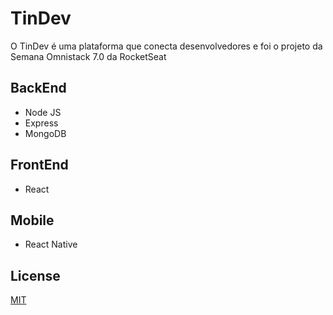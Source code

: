 # TinDev

O TinDev é uma plataforma que conecta desenvolvedores e foi o projeto da Semana Omnistack 7.0 da RocketSeat

## BackEnd
- Node JS
- Express
- MongoDB

## FrontEnd
- React

## Mobile
- React Native

## License
[MIT](https://choosealicense.com/licenses/mit/)